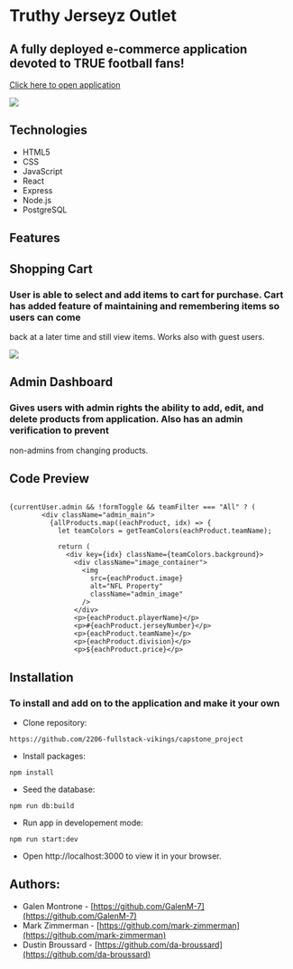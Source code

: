 
# Truthy Jerseyz Outlet
## A fully deployed e-commerce application devoted to TRUE football fans!
[Click here to open application](http://truthy-jerseyz-outlet.herokuapp.com/)

![](https://user-images.githubusercontent.com/106874888/186734195-77920e4f-0c34-47ad-83a6-04ce6bad2c27.png)

## Technologies
- HTML5
- CSS
- JavaScript
- React
- Express
- Node.js
- PostgreSQL

## Features

## Shopping Cart
### User is able to select and add items to cart for purchase.  Cart has added feature of maintaining and remembering items so users can come
back at a later time and still view items.  Works also with guest users.

![](https://user-images.githubusercontent.com/106874888/186735421-0174d742-df5d-48f3-a3ca-f9e7af549c34.gif)

## Admin Dashboard
### Gives users with admin rights the ability to add, edit, and delete products from application.  Also has an admin verification to prevent
non-admins from changing products.  

## Code Preview
```

{currentUser.admin && !formToggle && teamFilter === "All" ? (
        <div className="admin_main">
          {allProducts.map((eachProduct, idx) => {
            let teamColors = getTeamColors(eachProduct.teamName);

            return (
              <div key={idx} className={teamColors.background}>
                <div className="image_container">
                  <img
                    src={eachProduct.image}
                    alt="NFL Property"
                    className="admin_image"
                  />
                </div>
                <p>{eachProduct.playerName}</p>
                <p>#{eachProduct.jerseyNumber}</p>
                <p>{eachProduct.teamName}</p>
                <p>{eachProduct.division}</p>
                <p>${eachProduct.price}</p>
```

## Installation 
### To install and add on to the application and make it your own 
- Clone repository:
```
https://github.com/2206-fullstack-vikings/capstone_project
```
- Install packages:
```
npm install
```
- Seed the database:
```
npm run db:build
```
- Run app in developement mode:
```
npm run start:dev
```
- Open http://localhost:3000 to view it in your browser.

## Authors:

- Galen Montrone - [https://github.com/GalenM-7](https://github.com/GalenM-7)
- Mark Zimmerman - [https://github.com/mark-zimmerman](https://github.com/mark-zimmerman)
- Dustin Broussard - [https://github.com/da-broussard](https://github.com/da-broussard)
